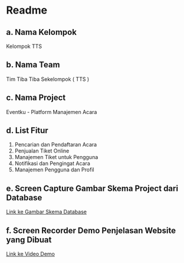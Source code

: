 # Readme

## a. Nama Kelompok
Kelompok TTS

## b. Nama Team
Tim Tiba Tiba Sekelompok ( TTS )

## c. Nama Project
Eventku - Platform Manajemen Acara

## d. List Fitur
1. Pencarian dan Pendaftaran Acara
2. Penjualan Tiket Online
3. Manajemen Tiket untuk Pengguna
4. Notifikasi dan Pengingat Acara
5. Manajemen Pengguna dan Profil

## e. Screen Capture Gambar Skema Project dari Database
[Link ke Gambar Skema Database](path/to/skema_database.png)

## f. Screen Recorder Demo Penjelasan Website yang Dibuat
[Link ke Video Demo](path/to/demo_video.mp4)
